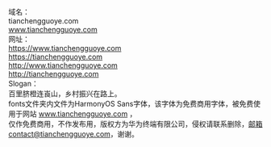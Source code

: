域名：<br>
tianchengguoye.com<br>
www.tianchengguoye.com<br>
网址：<br>
https://www.tianchengguoye.com<br>
https://tianchengguoye.com<br>
http://www.tianchengguoye.com<br>
http://tianchengguoye.com<br>
Slogan：<br>
百里脐橙连崀山，乡村振兴在路上。<br>
fonts文件夹内文件为HarmonyOS Sans字体，该字体为免费商用字体，被免费使用于网站 www.tianchengguoye.com ，<br>
仅作免费商用，不作发布用，版权方为华为终端有限公司，侵权请联系删除，邮箱contact@tianchengguoye.com，谢谢。<br><br><br><br><br><br>
